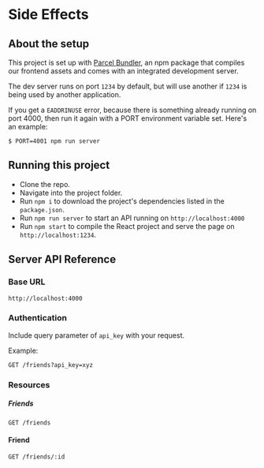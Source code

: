 # Side Effects

## About the setup

This project is set up with [Parcel Bundler](https://parceljs.org/), an npm package
that compiles our frontend assets and comes with an integrated development server.

The dev server runs on port `1234` by default, but will use another if `1234` is
being used by another application.

If you get a `EADDRINUSE` error, because there is something already running on port 4000, then run
it again with a PORT environment variable set. Here's an example:
```
$ PORT=4001 npm run server
```

## Running this project

- Clone the repo.
- Navigate into the project folder.
- Run `npm i` to download the project's dependencies listed in the `package.json`.
- Run `npm run server` to start an API running on `http://localhost:4000`
- Run `npm start` to compile the React project and serve the page on `http://localhost:1234`.

## Server API Reference

### Base URL
```
http://localhost:4000
```

### Authentication

Include query parameter of `api_key` with your request.

Example:
```
GET /friends?api_key=xyz
```

### Resources

##### Friends
```
GET /friends
```
#### Friend
```
GET /friends/:id
```
